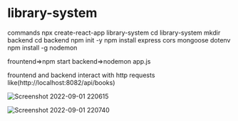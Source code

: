 # library-system
commands 
npx create-react-app library-system
cd library-system
mkdir backend 
cd backend
npm init -y
npm install express cors mongoose dotenv
npm install -g nodemon

frountend=>npm start
backend=>nodemon app.js

frountend and backend interact with http requests like(http://localhost:8082/api/books)

![Screenshot 2022-09-01 220615](https://user-images.githubusercontent.com/59064249/187970191-e9a50164-a624-4294-b357-133acfa238fb.jpg)


![Screenshot 2022-09-01 220740](https://user-images.githubusercontent.com/59064249/187970230-fc5660cf-d2af-460d-b5e7-60e30cbe2955.jpg)

